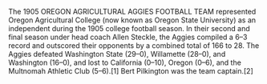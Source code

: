 The 1905 OREGON AGRICULTURAL AGGIES FOOTBALL TEAM represented Oregon Agricultural College (now known as Oregon State University) as an independent during the 1905 college football season. In their second and final season under head coach Allen Steckle, the Aggies compiled a 6–3 record and outscored their opponents by a combined total of 166 to 28. The Aggies defeated Washington State (29–0), Willamette (28–0), and Washington (16–0), and lost to California (0–10), Oregon (0–6), and the Multnomah Athletic Club (5–6).[1] Bert Pilkington was the team captain.[2]
